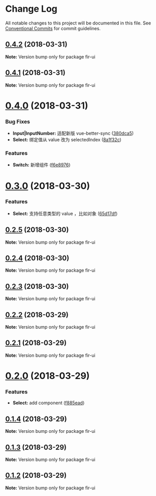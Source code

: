# Change Log

All notable changes to this project will be documented in this file.
See [Conventional Commits](https://conventionalcommits.org) for commit guidelines.

<a name="0.4.2"></a>
## [0.4.2](https://github.com/fjc0k/fir-ui/compare/fir-ui@0.4.1...fir-ui@0.4.2) (2018-03-31)




**Note:** Version bump only for package fir-ui

<a name="0.4.1"></a>
## [0.4.1](https://github.com/fjc0k/fir-ui/compare/fir-ui@0.4.0...fir-ui@0.4.1) (2018-03-31)




**Note:** Version bump only for package fir-ui

<a name="0.4.0"></a>
# [0.4.0](https://github.com/fjc0k/fir-ui/compare/fir-ui@0.3.0...fir-ui@0.4.0) (2018-03-31)


### Bug Fixes

* **Input|InputNumber:** 适配新版 vue-better-sync ([380dca5](https://github.com/fjc0k/fir-ui/commit/380dca5))
* **Select:** 绑定值从 value 改为 selectedIndex ([8a1f32c](https://github.com/fjc0k/fir-ui/commit/8a1f32c))


### Features

* **Switch:** 新增组件 ([f6e8976](https://github.com/fjc0k/fir-ui/commit/f6e8976))




<a name="0.3.0"></a>
# [0.3.0](https://github.com/fjc0k/fir-ui/compare/fir-ui@0.2.5...fir-ui@0.3.0) (2018-03-30)


### Features

* **Select:** 支持任意类型的 value ，比如对象 ([65d17df](https://github.com/fjc0k/fir-ui/commit/65d17df))




<a name="0.2.5"></a>
## [0.2.5](https://github.com/fjc0k/fir-ui/compare/fir-ui@0.2.4...fir-ui@0.2.5) (2018-03-30)




**Note:** Version bump only for package fir-ui

<a name="0.2.4"></a>
## [0.2.4](https://github.com/fjc0k/fir-ui/compare/fir-ui@0.2.3...fir-ui@0.2.4) (2018-03-30)




**Note:** Version bump only for package fir-ui

<a name="0.2.3"></a>
## [0.2.3](https://github.com/fjc0k/fir-ui/compare/fir-ui@0.2.2...fir-ui@0.2.3) (2018-03-30)




**Note:** Version bump only for package fir-ui

<a name="0.2.2"></a>
## [0.2.2](https://github.com/fjc0k/fir-ui/compare/fir-ui@0.2.1...fir-ui@0.2.2) (2018-03-29)




**Note:** Version bump only for package fir-ui

<a name="0.2.1"></a>
## [0.2.1](https://github.com/fjc0k/fir-ui/compare/fir-ui@0.2.0...fir-ui@0.2.1) (2018-03-29)




**Note:** Version bump only for package fir-ui

<a name="0.2.0"></a>
# [0.2.0](https://github.com/fjc0k/fir-ui/compare/fir-ui@0.1.4...fir-ui@0.2.0) (2018-03-29)


### Features

* **Select:** add component ([f885ead](https://github.com/fjc0k/fir-ui/commit/f885ead))




<a name="0.1.4"></a>
## [0.1.4](https://github.com/fjc0k/fir-ui/compare/fir-ui@0.1.3...fir-ui@0.1.4) (2018-03-29)




**Note:** Version bump only for package fir-ui

<a name="0.1.3"></a>
## [0.1.3](https://github.com/fjc0k/fir-ui/compare/fir-ui@0.1.2...fir-ui@0.1.3) (2018-03-29)




**Note:** Version bump only for package fir-ui

<a name="0.1.2"></a>
## [0.1.2](https://github.com/fjc0k/fir-ui/compare/fir-ui@0.1.1...fir-ui@0.1.2) (2018-03-29)




**Note:** Version bump only for package fir-ui
